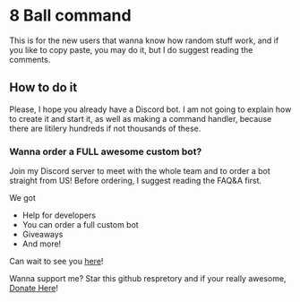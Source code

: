 # 8 Ball command
This is for the new users that wanna know how random stuff work, and if you like to copy paste, you may do it, but I do suggest reading the comments.

## How to do it
Please, I hope you already have a Discord bot. I am not going to explain how to create it and start it, as well as making a command handler, because there are litilery hundreds if not thousands of these.

### Wanna order a FULL awesome custom bot?
Join my Discord server to meet with the whole team and to order a bot straight from US!
Before ordering, I suggest reading the FAQ&A first.

We got 
- Help for developers
- You can order a full custom bot
- Giveaways
- And more!

Can wait to see you [here](https://discord.gg/UTy6nPpjPt)!

Wanna support me? Star this github respretory and if your really awesome, [Donate Here](https://paypal.me/SmugTheKiler)!
